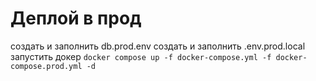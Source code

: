 # Деплой в прод
создать и заполнить db.prod.env
создать и заполнить .env.prod.local
запустить докер `docker compose up -f docker-compose.yml -f docker-compose.prod.yml -d`

